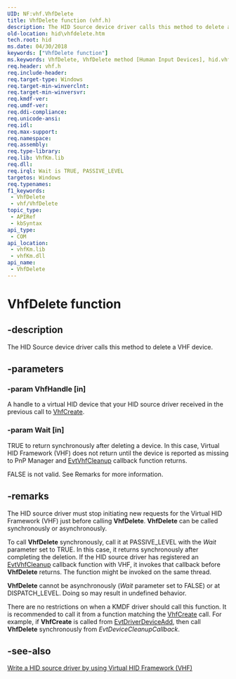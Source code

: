 ```yaml
---
UID: NF:vhf.VhfDelete
title: VhfDelete function (vhf.h)
description: The HID Source device driver calls this method to delete a VHF device.
old-location: hid\vhfdelete.htm
tech.root: hid
ms.date: 04/30/2018
keywords: ["VhfDelete function"]
ms.keywords: VhfDelete, VhfDelete method [Human Input Devices], hid.vhfdelete, vhf/VhfDelete
req.header: vhf.h
req.include-header: 
req.target-type: Windows
req.target-min-winverclnt: 
req.target-min-winversvr: 
req.kmdf-ver: 
req.umdf-ver: 
req.ddi-compliance: 
req.unicode-ansi: 
req.idl: 
req.max-support: 
req.namespace: 
req.assembly: 
req.type-library: 
req.lib: VhfKm.lib
req.dll: 
req.irql: Wait is TRUE, PASSIVE_LEVEL
targetos: Windows
req.typenames: 
f1_keywords:
 - VhfDelete
 - vhf/VhfDelete
topic_type:
 - APIRef
 - kbSyntax
api_type:
 - COM
api_location:
 - vhfKm.lib
 - vhfKm.dll
api_name:
 - VhfDelete
---
```


# VhfDelete function


## -description

The HID Source device driver calls this method to delete a VHF device.

## -parameters

### -param VhfHandle [in]


A handle to a virtual HID device that your HID source driver received in the previous call to <a href="/windows-hardware/drivers/ddi/vhf/nf-vhf-vhfcreate">VhfCreate</a>.

### -param Wait [in]


TRUE to return synchronously after deleting a device. In this case, Virtual HID Framework (VHF) does not return until the device is reported as missing to PnP Manager and <a href="/windows-hardware/drivers/ddi/vhf/nc-vhf-evt_vhf_cleanup">EvtVhfCleanup</a> callback function returns. 

FALSE is not valid.  See Remarks for more information.

## -remarks

The HID source driver must stop initiating new requests for the Virtual HID Framework (VHF) just before calling <b>VhfDelete</b>. <b>VhfDelete</b> can be called synchronously or asynchronously.

To call <b>VhfDelete</b> synchronously,  call it at PASSIVE_LEVEL with the <i>Wait</i> parameter set to TRUE. In this case, it returns synchronously after completing the deletion. If the HID source driver has registered an <a href="/windows-hardware/drivers/ddi/vhf/nc-vhf-evt_vhf_cleanup">EvtVhfCleanup</a> callback function with VHF, it invokes that callback before <b>VhfDelete</b> returns. The function might be invoked on the same thread.

<b>VhfDelete</b> cannot be asynchronously (<i>Wait</i> parameter set to FALSE) or at DISPATCH_LEVEL.  Doing so may result in undefined behavior.

There are no restrictions on when a KMDF driver should call this function. It is recommended to call it from a function matching the <a href="/windows-hardware/drivers/ddi/vhf/nf-vhf-vhfcreate">VhfCreate</a> call. For example, if <b>VhfCreate</b> is called from <a href="/windows-hardware/drivers/ddi/wdfdriver/nc-wdfdriver-evt_wdf_driver_device_add">EvtDriverDeviceAdd</a>, then call <b>VhfDelete</b> synchronously from <i>EvtDeviceCleanupCallback</i>.

## -see-also

<a href="/windows-hardware/drivers/hid/virtual-hid-framework--vhf-">Write a HID source driver by using Virtual HID Framework (VHF)</a>
